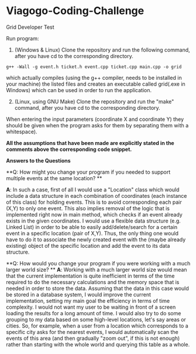 # Viagogo-Coding-Challenge
Grid Developer Test

Run program:

1. (Windows & Linux) Clone the repository and run the following command, after you have cd to the corresponding directory.

`g++ -Wall -g event.h ticket.h event.cpp ticket.cpp main.cpp -o grid`


which actually compiles (using the g++ compiler, needs to be installed in your machine) the listed files and creates an executable called grid(.exe in Windows) which can be used in order to run the application.

2. (Linux, using GNU Make) Clone the repository and run the "make" command, after you have cd to the corresponding directory.

When entering the input parameters (coordinate X and coordinate Y) they should be given when the program asks for them by separating them with a whitespace).

**All the assumptions that have been made are explicitly stated in the comments above the corresponding code snippet.**

**Answers to the Questions**

**Q: How might you change your program if you needed to support multiple events at the same location? **


**A**: In such a case, first of all I would use a "Location" class which would include a data structure in each combination of coordinates (each instance of this class) for holding events. This is to avoid corresponding each pair (X,Y) to only one event. This also implies removal of the logic that is implemented right now in main method, which checks if an event already exists in the given coordinates. I would use a flexible data structure (e.g. Linked List) in order to be able to easily add/delete/search for a certain event in a specific location (pair of X,Y). Thus, the only thing one would have to do it to associate the newly created event with the (maybe already existing) object of the specific location and add the event to its data structure.

**Q: How would you change your program if you were working with a much larger world size? **
**A**: Working with a much larger world size would mean that the current implementation is quite inefficient in terms of the time required to do the necessary calculations and the memory space that is needed in order to store the data. Assuming that the data in this case would be stored in a database system, I would improve the current implementation, setting my main goal the efficiency in terms of time complexity. I would not want my user to be waiting in front of a screen loading the results for a long amount of time. I would also try to do some grouping to my data based on some high-level locations, let's say areas or cities. So, for example, when a user from a location which corresponds to a specific city asks for the nearest events, I would automatically scan the events of this area (and then gradually "zoom out", if this is not enough) rather than starting with the whole world and querying this table as a whole.

